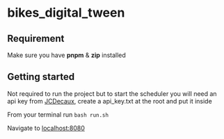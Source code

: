 # bikes_digital_tween

## Requirement

Make sure you have **pnpm** & **zip** installed

## Getting started 

Not required to run the project but to start the scheduler you will need an api key from  [JCDecaux](https://developer.jcdecaux.com/#/home), create a api_key.txt at the root and put it inside

From your terminal run `bash run.sh`

Navigate to [localhost:8080](http://localhost:8080)




